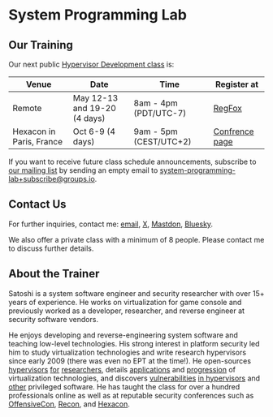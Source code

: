 # System Programming Lab

## Our Training

Our next public [Hypervisor Development class](Hypervisor_Development_for_Security_Researchers.md) is:

| Venue                    | Date                         | Time                   | Register at                                                                                                |
| ------------------------ | ---------------------------- | ---------------------- | ---------------------------------------------------------------------------------------------------------- |
| Remote                   | May 12-13 and 19-20 (4 days) | 8am - 4pm (PDT/UTC-7)  | [RegFox](https://systemprogramminglab.regfox.com/hypervisor-development-for-security-researchers-may-2025) |
| Hexacon in Paris, France | Oct 6-9 (4 days)             | 9am - 5pm (CEST/UTC+2) | [Confrence page](https://www.hexacon.fr/trainer/tanda/)                                                    |

If you want to receive future class schedule announcements, subscribe to [our mailing list](https://groups.io/g/system-programming-lab) by sending an empty email to [system-programming-lab+subscribe@groups.io](mailto:system-programming-lab+subscribe@groups.io?subject=Subscribe%20Request).


## Contact Us

For further inquiries, contact me: [email](mailto:tanda.sat@gmail.com?subject=Hypervisor%20Development%20for%20Security%20Researchers), [X](https://x.com/standa_t), [Mastdon](https://infosec.exchange/@satoshi_tanda), [Bluesky](https://satoshi-tanda.bsky.social/).

We also offer a private class with a minimum of 8 people. Please contact me to discuss further details.


## About the Trainer

Satoshi is a system software engineer and security researcher with over 15+ years of experience. He works on virtualization for game console and previously worked as a developer, researcher, and reverse engineer at security software vendors.

He enjoys developing and reverse-engineering system software and teaching low-level technologies. His strong interest in platform security led him to study virtualization technologies and write research hypervisors since early 2009 (there was even no EPT at the time!). He open-sources [hypervisors](https://github.com/tandasat/MiniVisorPkg) [for](https://github.com/tandasat/SimpleSvm) [researchers](https://github.com/tandasat/HyperPlatform), details [applications](https://github.com/tandasat/Hypervisor-101-in-Rust) and [progression](https://github.com/tandasat/Hello-VT-rp) of virtualization technologies, and discovers [vulnerabilities](https://github.com/tandasat/CVE-2024-21305) [in hypervisors](https://github.com/tandasat/CVE-2023-36427) and [other](https://github.com/tandasat/SmmExploit) privileged software. He has taught the class for over a hundred professionals online as well as at reputable security conferences such as [OffensiveCon](https://www.offensivecon.org/), [Recon](https://recon.cx/), and [Hexacon](https://www.hexacon.fr/).
